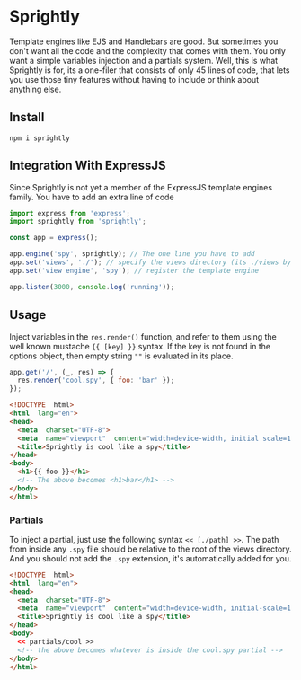 # Sprightly

Template engines like EJS and Handlebars are good. But sometimes you don't want all the code and the complexity that comes with them. You only want a simple variables injection and a partials system. Well, this is what Sprightly is for, its a one-filer that consists of only 45 lines of code, that lets you use those tiny features without having to include or think about anything else.

## Install
```
npm i sprightly
```
## Integration With ExpressJS
Since Sprightly is not yet a member of the ExpressJS template engines family. You have to add an extra line of code
```javascript
import express from 'express';
import sprightly from 'sprightly';

const app = express();

app.engine('spy', sprightly); // The one line you have to add
app.set('views', './'); // specify the views directory (its ./views by default)
app.set('view engine', 'spy'); // register the template engine

app.listen(3000, console.log('running'));
```
## Usage
Inject variables in the `res.render()` function, and refer to them using the well known mustache `{{ [key] }}` syntax. If the key is not found in the options object, then empty string `""` is evaluated in its place.
```javascript
app.get('/', (_, res) => {
  res.render('cool.spy', { foo: 'bar' });
});
```
```html
<!DOCTYPE  html>
<html  lang="en">
<head>
  <meta  charset="UTF-8">
  <meta  name="viewport"  content="width=device-width, initial scale=1.0">
  <title>Sprightly is cool like a spy</title>
</head>
<body>
  <h1>{{ foo }}</h1>
  <!-- The above becomes <h1>bar</h1> -->
</body>
</html>
```
### Partials
To inject a partial, just use the following syntax `<< [./path] >>`. The path from inside any `.spy` file should be relative to the root of the views directory. And you should not add the `.spy` extension, it's automatically added for you.

```html
<!DOCTYPE  html>
<html  lang="en">
<head>
  <meta  charset="UTF-8">
  <meta  name="viewport"  content="width=device-width, initial-scale=1.0">
  <title>Sprightly is cool like a spy</title>
</head>
<body>
  << partials/cool >>
  <!-- the above becomes whatever is inside the cool.spy partial -->
</body>
</html>
```
